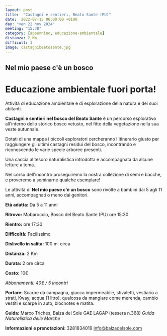```yaml
---
layout: post
title:  "Castagni e sentieri, Beato Sante (PU)"
date:  2022-07-15 06:00:00 +0100
day: "ven 22 nov 2024"
meeting: "15:30"
category: [appennino, educazione-ambientale]
distanza: 2 Km
difficult: 1
image: castagnibeatosante.jpg
---
```


## Nel mio paese c'è un bosco  

# Educazione ambientale fuori porta! 

Attività di educazione ambientale e di esplorazione della natura e dei suoi abitanti.

**Castagni e sentieri nel bosco del Beato Sante** è un percorso esplorativo all'interno dello storico bosco vetusto, nel fitto della vegetazione nella sua veste autunnale.

Dotati di una mappa i piccoli esploratori cercheranno l'itinerario giusto per raggiungere gli ultimi castagni residui del bosco, incontrando e riconoscendo le varie specie arboree presenti.

Una caccia al tesoro naturalistica introdotta e accompagnata da alcune letture a tema.

Nel corso dell'incontro proseguiremo la nostra collezione di semi e bacche, e proveremo a seminarne qualche esemplare!

Le attività di **Nel mio paese c'è un bosco** sono rivolte a bambini dai 5 agli 11 anni, accompagnati o meno dai genitori.


**Età adatta:** Da 5 a 11 anni 

**Ritrovo:** Mobaroccio, Bosco del Beato Sante (PU) ore 15:30

**Rientro:** ore 17:30

**Difficoltà:** Facilissimo 

**Dislivello in salita:**  100 m. circa

**Distanza:** 2 Km

**Durata:** 2 ore circa

**Costo:** 10€

*Abbonamenti: 40€ / 5 incontri*

**Portare:** Scarpe da campagna, giacca impermeabile, stivaletti, vestiario a strati, Kway, acqua (1 litro), qualcosa da mangiare come merenda, cambio vestiti e scarpe in auto, blocnotes e matita. 

**Guida:** Marco Triches, Balza del Sole GAE LAGAP (tessera n.368)
*Guida Naturalistica delle Marche*

**Informazioni e prenotazioni:** 3281834019 info@balzadelsole.com
